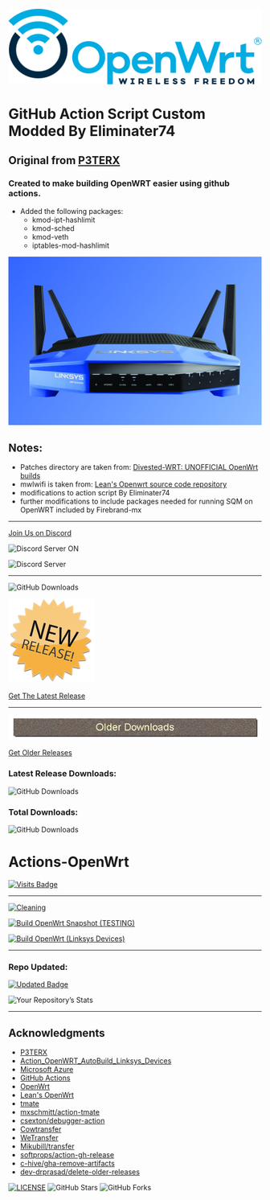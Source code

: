 ![OpenWRT](images/2021/06/logo.png)

# GitHub Action Script Custom Modded By Eliminater74
## Original from [P3TERX](https://github.com/P3TERX/Actions-OpenWrt)
### Created to make building OpenWRT easier using github actions.

* Added the following packages:
    * kmod-ipt-hashlimit
    * kmod-sched
    * kmod-veth
    * iptables-mod-hashlimit

![LinksysWRT3200ACM](images/2021/06/linksys-wrt3200acm.jpg)

## Notes:
- Patches directory are taken from: [Divested-WRT: UNOFFICIAL OpenWrt builds](https://divested.dev/unofficial-openwrt-builds/mvebu-linksys/patches/)
- mwlwifi is taken from: [Lean's Openwrt source code repository](https://github.com/coolsnowwolf/lede/tree/master/package/kernel/mwlwifi)
- modifications to action script By Eliminater74
- further modifications to include packages needed for running SQM on OpenWRT included by Firebrand-mx
_______________________________________________________________________
[Join Us on Discord][0b9719c2]

  [0b9719c2]: https://discord.gg/png5rqZk "Discord"

![Discord Server ON](https://img.shields.io/badge/Discord-877232316756418580?style=for-the-badge&logo=discord&logoColor=white)

![Discord Server](https://img.shields.io/discord/877232316756418580)
_______________________________________________________________________

![GitHub Downloads](https://img.shields.io/github/release-date/Firebrand-mx/FBmx-MyOpenWrt?style=plastic)

![New Releases](images/2021/09/new-releases.png)

[Get The Latest Release][a6e54f9f]
_______________________________________________________________________
![Older Releases](images/2021/09/older-releases.png)

[Get Older Releases][48fb9c00]

  [a6e54f9f]: https://github.com/Firebrand-mx/FBmx-MyOpenWrt/releases/latest "Latest Release"
  [48fb9c00]: https://github.com/Firebrand-mx/FBmx-MyOpenWrt/releases "Older Releases"

### Latest Release Downloads:
![GitHub Downloads](https://img.shields.io/github/downloads/Firebrand-mx/FBmx-MyOpenWrt/latest/total?style=for-the-badge)

### Total Downloads:
![GitHub Downloads](https://img.shields.io/github/downloads/Firebrand-mx/FBmx-MyOpenWrt/total?style=for-the-badge)
# Actions-OpenWrt

[![Visits Badge](https://badges.pufler.dev/visits/Firebrand-mx/FBmx-MyOpenWrt)](https://badges.pufler.dev)
_______________________________________________________________________
[![Cleaning](https://github.com/Firebrand-mx/FBmx-MyOpenWrt/actions/workflows/cleanup.yml/badge.svg)](https://github.com/Firebrand-mx/FBmx-MyOpenWrt/actions/workflows/cleanup.yml)

[![Build OpenWrt Snapshot (TESTING)](https://github.com/Firebrand-mx/FBmx-MyOpenWrt/actions/workflows/build-openwrt-snapshot.yml/badge.svg)](https://github.com/DevOpenWRT-Router/Action_OpenWRT_AutoBuild_Linksys_Devices/actions/workflows/build-openwrt-snapshot.yml)

[![Build OpenWrt (Linksys Devices)](https://github.com/Firebrand-mx/FBmx-MyOpenWrt/actions/workflows/build-openwrt.yml/badge.svg)](https://github.com/Firebrand-mx/FBmx-MyOpenWrt/actions/workflows/build-openwrt.yml)
_______________________________________________________________________


### Repo Updated:
[![Updated Badge](https://badges.pufler.dev/updated/Firebrand-mx/FBmx-MyOpenWrt)](https://badges.pufler.dev)

![Your Repository’s Stats](https://github-readme-stats.vercel.app/api?username=Firebrand-mx&show_icons=true)


_______________________________________________________________________

## Acknowledgments

- [P3TERX](https://github.com/P3TERX/Actions-OpenWrt)
- [Action_OpenWRT_AutoBuild_Linksys_Devices](https://github.com/DevOpenWRT-Router/Action_OpenWRT_AutoBuild_Linksys_Devices)
- [Microsoft Azure](https://azure.microsoft.com)
- [GitHub Actions](https://github.com/features/actions)
- [OpenWrt](https://github.com/openwrt/openwrt)
- [Lean's OpenWrt](https://github.com/coolsnowwolf/lede)
- [tmate](https://github.com/tmate-io/tmate)
- [mxschmitt/action-tmate](https://github.com/mxschmitt/action-tmate)
- [csexton/debugger-action](https://github.com/csexton/debugger-action)
- [Cowtransfer](https://cowtransfer.com)
- [WeTransfer](https://wetransfer.com/)
- [Mikubill/transfer](https://github.com/Mikubill/transfer)
- [softprops/action-gh-release](https://github.com/softprops/action-gh-release)
- [c-hive/gha-remove-artifacts](https://github.com/c-hive/gha-remove-artifacts)
- [dev-drprasad/delete-older-releases](https://github.com/dev-drprasad/delete-older-releases)

[![LICENSE](https://img.shields.io/github/license/mashape/apistatus.svg?style=flat-square&label=License)](https://github.com/DevOpenWRT-Router/Actions_Build-00_LinksysWRT3200ACM-Private/blob/master/LICENSE) ![GitHub Stars](https://img.shields.io/github/stars/DevOpenWRT-Router/Actions_Build-00_LinksysWRT3200ACM-Private.svg?style=flat-square&label=Stars&logo=github) ![GitHub Forks](https://img.shields.io/github/forks/DevOpenWRT-Router/Actions_Build-00_LinksysWRT3200ACM-Private.svg?style=flat-square&label=Forks&logo=github)
